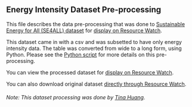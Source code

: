 ## Energy Intensity Dataset Pre-processing
This file describes the data pre-processing that was done to [Sustainable Energy for All (SE4ALL) dataset](https://datacatalog.worldbank.org/dataset/sustainable-energy-all) for [display on Resource Watch](https://resourcewatch.org/data/explore/ene029a-Energy-Intensity).

This dataset came in with a csv and was subsetted to have only energy intensity data. The table was converted from wide to a long form, using Python. Please see the [Python script](https://github.com/resource-watch/data-pre-processing/blob/master/ene_0219_energy_intensity/ene_029a_energy_intensity.py) for more details on this pre-processing.

You can view the processed dataset for [display on Resource Watch](https://resourcewatch.org/data/explore/ene029a-Energy-Intensity).

You can also download original dataset [directly through Resource Watch](http://wri-public-data.s3.amazonaws.com/resourcewatch/ene_021a_renewable_energy_consumption.zip).

###### Note: This dataset processing was done by [Tina Huang](https://www.wri.org/profile/tina-huang).
